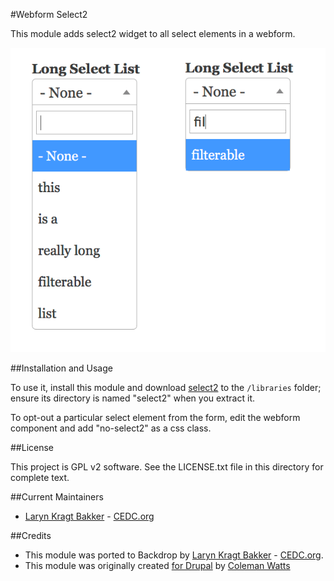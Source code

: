 #Webform Select2

This module adds select2 widget to all select elements in a webform.

![Webform Select2](https://github.com/backdrop-contrib/webform_select2/blob/1.x-1.x/images/webform-select2.png)

##Installation and Usage

To use it, install this module and download [select2](http://select2.github.io) 
to the `/libraries` folder; ensure its directory is named "select2" when you 
extract it.

To opt-out a particular select element from the form, edit the webform component 
and add "no-select2" as a css class.

##License

This project is GPL v2 software. See the LICENSE.txt file in this directory for
complete text.

##Current Maintainers

- [Laryn Kragt Bakker](https://github.com/laryn) - [CEDC.org](https://cedc.org)

##Credits

 - This module was ported to Backdrop by 
   [Laryn Kragt Bakker](https://github.com/laryn) -
   [CEDC.org](https://cedc.org).
 - This module was originally created 
   [for Drupal](https://github.com/colemanw/webform_select2) by 
   [Coleman Watts](https://github.com/colemanw)

